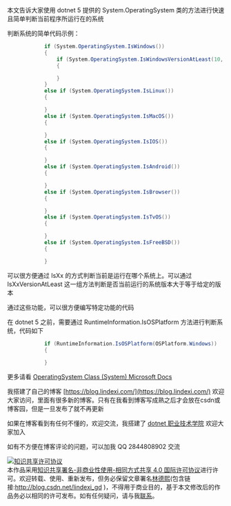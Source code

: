 
本文告诉大家使用 dotnet 5 提供的 System.OperatingSystem 类的方法进行快速且简单判断当前程序所运行在的系统

<!--more-->


<!-- CreateTime:2021/12/22 9:38:21 -->

<!-- 发布 -->

判断系统的简单代码示例：

```csharp
            if (System.OperatingSystem.IsWindows())
            {
                if (System.OperatingSystem.IsWindowsVersionAtLeast(10, 0, 19043))
                {

                }
            }
            else if (System.OperatingSystem.IsLinux())
            {

            }
            else if (System.OperatingSystem.IsMacOS())
            {

            }
            else if (System.OperatingSystem.IsIOS())
            {

            }
            else if (System.OperatingSystem.IsAndroid())
            {

            }
            else if (System.OperatingSystem.IsBrowser())
            {

            }
            else if (System.OperatingSystem.IsTvOS())
            {

            }
            else if (System.OperatingSystem.IsFreeBSD())
            {

            }
```

可以很方便通过 IsXx 的方式判断当前是运行在哪个系统上。可以通过 IsXxVersionAtLeast 这一组方法判断是否当前运行的系统版本大于等于给定的版本

通过这些功能，可以很方便编写特定功能的代码

在 dotnet 5 之前，需要通过 RuntimeInformation.IsOSPlatform 方法进行判断系统，代码如下

```csharp
            if (RuntimeInformation.IsOSPlatform(OSPlatform.Windows))
            {
                
            }
```

更多请看 [OperatingSystem Class (System) Microsoft Docs](https://docs.microsoft.com/en-us/dotnet/api/system.operatingsystem?view=net-6.0 )



我搭建了自己的博客 [https://blog.lindexi.com/](https://blog.lindexi.com/) 欢迎大家访问，里面有很多新的博客。只有在我看到博客写成熟之后才会放在csdn或博客园，但是一旦发布了就不再更新

如果在博客看到有任何不懂的，欢迎交流，我搭建了 [dotnet 职业技术学院](https://t.me/dotnet_campus) 欢迎大家加入

如有不方便在博客评论的问题，可以加我 QQ 2844808902 交流

<a rel="license" href="http://creativecommons.org/licenses/by-nc-sa/4.0/"><img alt="知识共享许可协议" style="border-width:0" src="https://licensebuttons.net/l/by-nc-sa/4.0/88x31.png" /></a><br />本作品采用<a rel="license" href="http://creativecommons.org/licenses/by-nc-sa/4.0/">知识共享署名-非商业性使用-相同方式共享 4.0 国际许可协议</a>进行许可。欢迎转载、使用、重新发布，但务必保留文章署名[林德熙](http://blog.csdn.net/lindexi_gd)(包含链接:http://blog.csdn.net/lindexi_gd )，不得用于商业目的，基于本文修改后的作品务必以相同的许可发布。如有任何疑问，请与我[联系](mailto:lindexi_gd@163.com)。